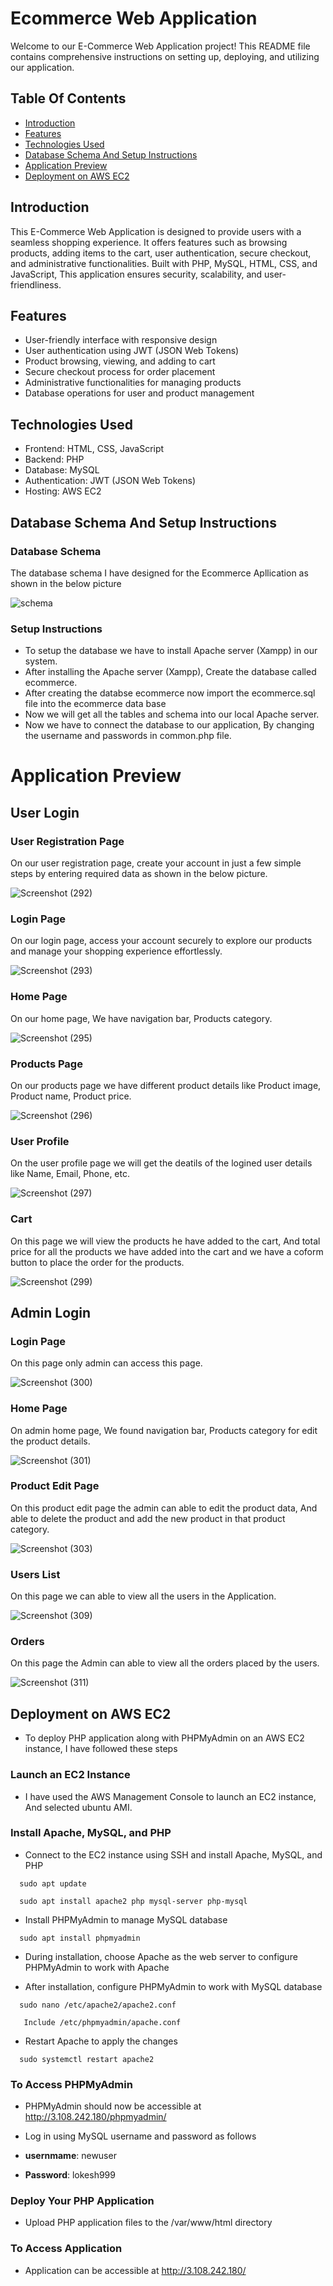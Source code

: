 
# Ecommerce Web Application

Welcome to our E-Commerce Web Application project! This README file contains comprehensive instructions on setting up, deploying, and utilizing our application.


## Table Of Contents

 - [Introduction](https://github.com/lokesh9999b/ecommerce/blob/main/README.md#introduction)
 - [Features](https://github.com/lokesh9999b/ecommerce/blob/main/README.md#features)
 - [Technologies Used](https://github.com/lokesh9999b/ecommerce/blob/main/README.md#technologies-used)
  - [Database Schema And Setup Instructions](https://github.com/lokesh9999b/ecommerce/blob/main/README.md#database-schema-and-setup-instructions)
  - [Application Preview](https://github.com/lokesh9999b/ecommerce/blob/main/README.md#application-preview)
   - [Deployment on AWS EC2](https://github.com/lokesh9999b/ecommerce/blob/main/README.md#deployment-on-aws-ec2)




## Introduction

This E-Commerce Web Application is designed to provide users with a seamless shopping experience. It offers features such as browsing products, adding items to the cart, user authentication, secure checkout, and administrative functionalities. Built with PHP, MySQL, HTML, CSS, and JavaScript, This application ensures security, scalability, and user-friendliness.
## Features

 - User-friendly interface with responsive design
 - User authentication using JWT (JSON Web Tokens)
 - Product browsing, viewing, and adding to cart
 - Secure checkout process for order placement
 - Administrative functionalities for managing products
 - Database operations for user and product management

## Technologies Used

- Frontend: HTML, CSS, JavaScript
- Backend: PHP
- Database: MySQL
- Authentication: JWT (JSON Web Tokens)
- Hosting: AWS EC2
## Database Schema And Setup Instructions

 ### Database Schema 
The database schema I have designed for the Ecommerce Apllication as shown in the below picture

![schema](https://github.com/lokesh9999b/ecommerce/assets/87296735/532dc027-7b99-4e43-a986-96be4913a18a)



### Setup Instructions

- To setup the database we have to install Apache server (Xampp) in our system.
- After installing the Apache server (Xampp), Create the database called ecommerce.
- After creating the databse ecommerce now import the ecommerce.sql file into the ecommerce data base 
- Now we will get all the tables and schema into our local Apache server.
- Now we have to connect the database to our application, By changing the username and passwords in common.php file. 
# Application Preview
## User Login
### User Registration Page

On our user registration page, create your account in just a few simple steps by entering required data as shown in the below picture.

![Screenshot (292)](https://github.com/lokesh9999b/ecommerce/assets/87296735/f77ccc06-b088-4754-b084-03b3d0dc1a56)



### Login Page

On our login page, access your account securely to explore our products and manage your shopping experience effortlessly.

![Screenshot (293)](https://github.com/lokesh9999b/ecommerce/assets/87296735/d718fa58-e302-43d3-8e2f-79fed620e62e)



### Home Page
On our home page, We have navigation bar, Products category.

![Screenshot (295)](https://github.com/lokesh9999b/ecommerce/assets/87296735/3a6cfeb1-a504-4987-8864-81d412997d0c)


### Products Page

On our products page we have different product details like Product image, Product name, Product price.

![Screenshot (296)](https://github.com/lokesh9999b/ecommerce/assets/87296735/9269234a-a612-4744-b9dd-b4b5630d0702)


### User Profile 

On the user profile page we will get the deatils of the logined user details like Name, Email, Phone, etc.

![Screenshot (297)](https://github.com/lokesh9999b/ecommerce/assets/87296735/ec560797-e2fa-4e14-b472-857e5bc15b8e)


### Cart
On this page we will view the products he have added to the cart, And total price for all the products we have added into the cart and we have a coform button to place the order for the products.

![Screenshot (299)](https://github.com/lokesh9999b/ecommerce/assets/87296735/3987567c-8deb-44f3-b4cf-8e0722a54392)

## Admin Login
### Login Page
On this page only admin can access this page.

![Screenshot (300)](https://github.com/lokesh9999b/ecommerce/assets/87296735/01a3caf5-a6c3-4a94-8a4f-667dedd65ee4)


### Home Page
On admin home page, We found navigation bar, Products category for edit the product details.

![Screenshot (301)](https://github.com/lokesh9999b/ecommerce/assets/87296735/59b13974-fca1-4ab0-bcc8-263fc6c1c847)


### Product Edit Page

On this product edit page the admin can able to edit the product data, And able to delete the product and add the new product in that product category.

![Screenshot (303)](https://github.com/lokesh9999b/ecommerce/assets/87296735/ba528bc5-ebb9-459e-9077-4e1a6c503830)


### Users List
On this page we can able to view all the users in the Application.

![Screenshot (309)](https://github.com/lokesh9999b/ecommerce/assets/87296735/2b5f326e-1ccd-40fb-812a-b6b58139dc9d)


### Orders 

On this page the Admin can able to view all the orders placed by the users.

![Screenshot (311)](https://github.com/lokesh9999b/ecommerce/assets/87296735/0b9e82d0-7c05-4281-a9fd-f35de1b036c9)


## Deployment on AWS EC2



- To deploy PHP application along with PHPMyAdmin on an AWS EC2 instance, I have followed these steps

### Launch an EC2 Instance
- I have used the AWS Management Console to launch an EC2 instance, And selected ubuntu AMI.
### Install Apache, MySQL, and PHP
- Connect to the EC2 instance using SSH and install Apache, MySQL, and PHP
```http
  sudo apt update
```
```http
  sudo apt install apache2 php mysql-server php-mysql
```
- Install PHPMyAdmin to manage MySQL database
```http
  sudo apt install phpmyadmin
```
- During installation, choose Apache as the web server to configure PHPMyAdmin to work with Apache

- After installation, configure PHPMyAdmin to work with  MySQL database
```http
  sudo nano /etc/apache2/apache2.conf
```
```http
   Include /etc/phpmyadmin/apache.conf
```
- Restart Apache to apply the changes
```http
  sudo systemctl restart apache2
```
### To Access PHPMyAdmin
- PHPMyAdmin should now be accessible at  http://3.108.242.180/phpmyadmin/

- Log in using MySQL username and password as follows
- **usernmame**: newuser
- **Password**: lokesh999
### Deploy Your PHP Application
- Upload PHP application files to the /var/www/html directory
### To Access Application

- Application can be accessible at http://3.108.242.180/




